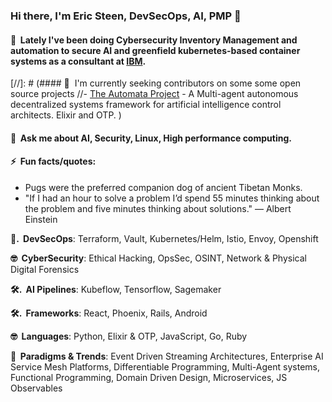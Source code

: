<!-- ![](./particle-background.gif) -->
### Hi there, I'm Eric Steen, DevSecOps, AI, PMP 👋

#### 👯  &nbsp;Lately I've been doing Cybersecurity Inventory Management and automation to secure AI and greenfield kubernetes-based  container systems as a consultant at <a href="https://www.ibm.com" target="_blank">IBM</a>.

[//]: # (#### 🤔  &nbsp;I'm currently seeking contributors on some some open source projects
  //- [The Automata Project](https://www.github.com/upstarter/automata) - A Multi-agent autonomous decentralized systems framework for artificial intelligence control architects. Elixir and OTP.
)

#### 💬  &nbsp;Ask me about AI, Security, Linux, High performance computing.

#### ⚡  &nbsp;Fun facts/quotes:
  - Pugs were the preferred companion dog of ancient Tibetan Monks.
  - "If I had an hour to solve a problem I’d spend 55 minutes thinking about the problem and five minutes thinking about solutions." — Albert Einstein

<p><strong>💽. &nbsp;DevSecOps</strong>: Terraform, Vault, Kubernetes/Helm, Istio, Envoy, Openshift</p>
<p><strong>🤓  &nbsp;CyberSecurity</strong>: Ethical Hacking, OpsSec, OSINT, Network & Physical Digital Forensics </p>
<p><strong>🛠. &nbsp;AI Pipelines</strong>: Kubeflow, Tensorflow, Sagemaker</p>
<p><strong>🛠. &nbsp;Frameworks</strong>: React, Phoenix, Rails, Android</p>
<p><strong>🤓  &nbsp;Languages</strong>: Python, Elixir & OTP, JavaScript, Go, Ruby </p>
<p><strong>🧐  &nbsp;Paradigms & Trends</strong>: Event Driven Streaming Architectures, Enterprise AI Service Mesh Platforms, Differentiable Programming, Multi-Agent systems, Functional Programming, Domain Driven Design, Microservices, JS Observables</p>
